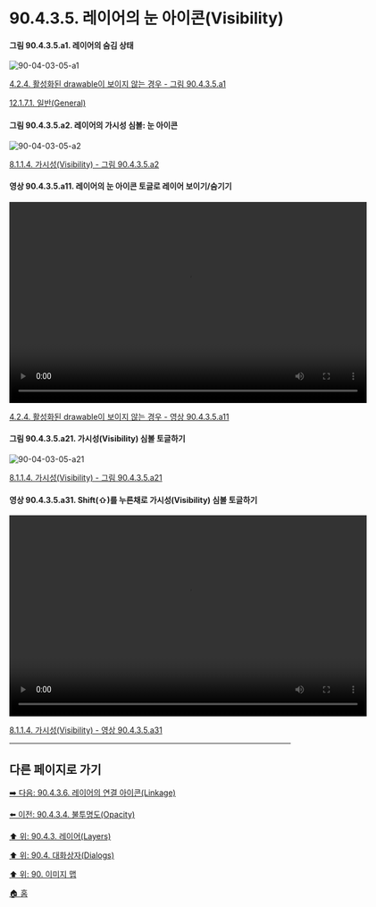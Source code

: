 # 90.4.3.5. 레이어의 눈 아이콘(Visibility)

<a id="90-04-03-05-a1"></a>

#### 그림 90.4.3.5.a1. 레이어의 숨김 상태
![90-04-03-05-a1](https://github.com/wonder13662/gimp/assets/15767104/5724d0c0-8444-4d84-a4b8-26dd4f15170c)

[4.2.4. 활성화된 drawable이 보이지 않는 경우 - 그림 90.4.3.5.a1](./04-02-04-the-active-drawable-is-not-visible.md#90-04-03-05-a1)

[12.1.7.1. 일반(General)](./12-01-07-01-general.md#90-04-03-05-a1)

<a id="90-04-03-05-a2"></a>

#### 그림 90.4.3.5.a2. 레이어의 가시성 심볼: 눈 아이콘
![90-04-03-05-a2](https://github.com/wonder13662/gimp/assets/15767104/f2a6e4a3-71b4-40b5-8560-80dc9b2ade83)

[8.1.1.4. 가시성(Visibility) - 그림 90.4.3.5.a2](./08-01-01-04-visibility.md#90-04-03-05-a2)

<a id="90-04-03-05-a11"></a>

#### 영상 90.4.3.5.a11. 레이어의 눈 아이콘 토글로 레이어 보이기/숨기기
<video controls="controls" width="640" height="360" environment="MacOS:Sonoma 14.2.1 GIMP 2.10.36" src="https://github.com/wonder13662/gimp/assets/15767104/836a5ca4-2185-4148-9e0e-60e3a50f8480"></video>

[4.2.4. 활성화된 drawable이 보이지 않는 경우 - 영상 90.4.3.5.a11](./04-02-04-the-active-drawable-is-not-visible.md#90-04-03-05-a11)

<a id="90-04-03-05-a21"></a>

#### 그림 90.4.3.5.a21. 가시성(Visibility) 심볼 토글하기
![90-04-03-05-a21](https://github.com/wonder13662/gimp/assets/15767104/ab991f4a-988a-4729-8561-108d8e37572f)

[8.1.1.4. 가시성(Visibility) - 그림 90.4.3.5.a21](./08-01-01-04-visibility.md#90-04-03-05-a21)

<a id="90-04-03-05-a31"></a>

#### 영상 90.4.3.5.a31. Shift(⇧)를 누른채로 가시성(Visibility) 심볼 토글하기
<video controls="controls" width="640" height="360" src="https://github.com/wonder13662/gimp/assets/15767104/1b3ab6fc-c557-4cca-a3b6-c3280fa74002"></video>

[8.1.1.4. 가시성(Visibility) - 영상 90.4.3.5.a31](./08-01-01-04-visibility.md#90-04-03-05-a31)

***

## 다른 페이지로 가기

[➡️ 다음: 90.4.3.6. 레이어의 연결 아이콘(Linkage)](./90-04-03-06-linkage.md)

[⬅️ 이전: 90.4.3.4. 불투명도(Opacity)](./90-04-03-04-opacity.md)

[⬆️ 위: 90.4.3. 레이어(Layers)](./90-04-03-00-layers.md)

[⬆️ 위: 90.4. 대화상자(Dialogs)](./90-04-00-dialogs.md)

[⬆️ 위: 90. 이미지 맵](./90-00-image-map.md)

[🏠 홈](./00-home.md)
